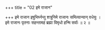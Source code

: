 +++
title = "02 इमे राजान"

+++
इमे राजान इषुभिर्घ्नन्तु शत्रूनिमे राजानः समित्यान्यान् वधेयुः ।  
इमे राजानः पृतनाः सहन्तामहं ब्रह्मा विमृधो हन्मि सर्वाः ॥ २ ॥